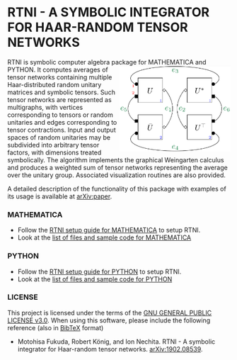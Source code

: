 # RTNI - A SYMBOLIC INTEGRATOR FOR HAAR-RANDOM TENSOR NETWORKS

RTNI is symbolic computer algebra package for MATHEMATICA and PYTHON. <img align="right" src="rtnifig.png" alt="drawing" width="250"> It computes averages of tensor networks containing multiple Haar-distributed random unitary matrices and symbolic tensors.  Such tensor networks are represented as multigraphs, with vertices  corresponding to tensors or random unitaries and edges corresponding to tensor contractions. Input and output spaces of random unitaries may be subdivided into arbitrary tensor factors, with dimensions treated symbolically. The algorithm implements the graphical Weingarten calculus and produces a weighted sum of tensor networks representing the average over the unitary group. Associated visualization routines are also provided. 

A detailed description of the functionality of this package with examples of its usage is available at [arXiv:paper](https://arxiv.org/abs/1902.08539).

### MATHEMATICA

* Follow the [RTNI setup guide for MATHEMATICA](gettingstarted_MATHEMATICA.md) to setup RTNI.
* Look at the [list of files and sample code for MATHEMATICA](MATHEMATICA/README.md)

### PYTHON

* Follow the [RTNI setup guide for PYTHON](gettingstarted_PYTHON.md) to setup  RTNI.
* Look at the [list of files and sample code for PYTHON](PYTHON/README.md)



### LICENSE
This project is licensed under the terms of the [GNU GENERAL PUBLIC LICENSE v3.0](LICENSE.txt). When using this software, please include the following reference (also in [BibTeX](reference.bib) format)


* Motohisa Fukuda, Robert König, and Ion Nechita. RTNI - A symbolic integrator for Haar-random tensor networks. [arXiv:1902.08539](https://arxiv.org/abs/1902.08539).
